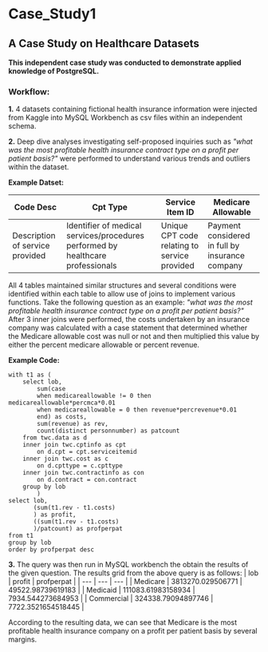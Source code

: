 # Case_Study1
## A Case Study on Healthcare Datasets

**This independent case study was conducted to demonstrate applied knowledge of PostgreSQL.**

### Workflow:

**1.** 4 datasets containing fictional health insurance information were injected from Kaggle into MySQL Workbench as csv files within an independent schema. 

**2.** Deep dive analyses investigating self-proposed inquiries such as *"what was the most profitable health insurance contract type on a profit per patient basis?"* were performed to understand various trends and outliers within the dataset. 

**Example Datset:**

| Code Desc  | Cpt Type | Service Item ID | Medicare Allowable |
| ------------- | ------------- | ------------- | ------------- |
| Description of service provided  | Identifier of medical services/procedures performed by healthcare professionals | Unique CPT code relating to service provided | Payment considered in full by insurance company  |


All 4 tables maintained similar structures and several conditions were identified within each table to allow use of joins to implement various functions. Take the following question as an example: *"what was the most profitable health insurance contract type on a profit per patient basis?"* After 3 inner joins were performed, the costs undertaken by an insurance company was calculated with a case statement that determined whether the Medicare allowable cost was null or not and then multiplied this value by either the percent medicare allowable or percent revenue.

**Example Code:**
```
with t1 as (
	select lob,
		sum(case 
		when medicareallowable != 0 then medicareallowable*percmca*0.01
		when medicareallowable = 0 then revenue*percrevenue*0.01
		end) as costs,
        sum(revenue) as rev,
        count(distinct personnumber) as patcount
	from twc.data as d
    inner join twc.cptinfo as cpt 
		on d.cpt = cpt.serviceitemid
	inner join twc.cost as c
		on d.cpttype = c.cpttype
	inner join twc.contractinfo as con
		on d.contract = con.contract
	group by lob
        )
select lob, 
	   (sum(t1.rev - t1.costs)
       ) as profit,
       ((sum(t1.rev - t1.costs)
       )/patcount) as profperpat
from t1
group by lob
order by profperpat desc
```

**3.** The query was then run in MySQL workbench the obtain the results of the given question. The results grid from the above query is as follows:
| lob | profit | profperpat |
| --- | --- | --- |
| Medicare | 3813270.029506771 | 49522.98739619183 |
| Medicaid | 111083.61983158934 | 7934.544273684953 |
| Commercial | 324338.79094897746 | 7722.3521654518445 |

According to the resulting data, we can see that Medicare is the most profitable health insurance company on a profit per patient basis by several margins. 

